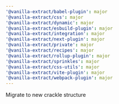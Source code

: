 ```yaml
---
'@vanilla-extract/babel-plugin': major
'@vanilla-extract/css': major
'@vanilla-extract/dynamic': major
'@vanilla-extract/esbuild-plugin': major
'@vanilla-extract/integration': major
'@vanilla-extract/next-plugin': major
'@vanilla-extract/private': major
'@vanilla-extract/recipes': major
'@vanilla-extract/rollup-plugin': major
'@vanilla-extract/sprinkles': major
'@vanilla-extract/css-utils': major
'@vanilla-extract/vite-plugin': major
'@vanilla-extract/webpack-plugin': major
---
```


Migrate to new crackle structure
